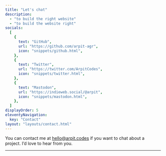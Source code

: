 ```yaml
---
title: "Let's chat"
description:
  - "to build the right website"
  - "to build the website right"
socials:
  [
    {
      text: "GitHub",
      url: "https://github.com/arpit-agr",
      icon: "snippets/github.html",
    },
    {
      text: "Twitter",
      url: "https://twitter.com/ArpitCodes",
      icon: "snippets/twitter.html",
    },
    {
      text: "Mastodon",
      url: "https://indieweb.social/@arpit",
      icon: "snippets/mastodon.html",
    },
  ]
displayOrder: 5
eleventyNavigation:
  key: "Contact"
layout: "layouts/contact.html"
---
```


You can contact me at <hello@arpit.codes> if you want to chat about a project. I’d love to hear from you.

---
